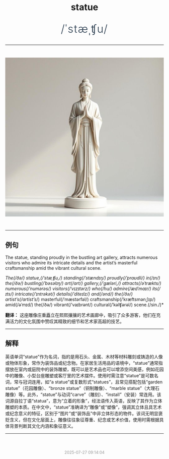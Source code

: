 <div align="center">

# statue

<div style="margin: 30px 0;">
<h1 style="font-size: 2.5em; font-weight: 300; letter-spacing: 2px; margin: 0; color: #2c3e50;">
/ˈstæˌʧu/
</h1>
</div>

</div>

---

<div align="center" style="margin: 40px 0;">

![statue](images/statue.png)

</div>

---

## 例句

The statue, standing proudly in the bustling art gallery, attracts numerous visitors who admire its intricate details and the artist’s masterful craftsmanship amid the vibrant cultural scene.

*The(/ðə/) statue,(/ˈstæˌʧu,/) standing(/ˈstændɪŋ/) proudly(/ˈpraʊdli/) in(/ɪn/) the(/ðə/) bustling(/ˈbəsəlɪŋ/) art(/ɑrt/) gallery,(/ˈgæləri,/) attracts(/əˈtrækts/) numerous(/ˈnumərəs/) visitors(/ˈvɪzɪtərz/) who(/hu/) admire(/ædˈmaɪr/) its(/ɪts/) intricate(/ˈɪntrəkət/) details(/ˈditeɪlz/) and(/ənd/) the(/ðə/) artist’s(/artist’s*/) masterful(/ˈmæstərfəl/) craftsmanship(/ˈkræftsmənˌʃɪp/) amid(/əˈmɪd/) the(/ðə/) vibrant(/ˈvaɪbrənt/) cultural(/ˈkəlʧərəl/) scene.(/sin./)*

**翻译：** 这座雕像庄重矗立在熙熙攘攘的艺术画廊中，吸引了众多游客，他们在充满活力的文化氛围中赞叹其精致的细节和艺术家高超的技艺。

---

## 解释

英语单词“statue”作为名词，指的是用石头、金属、木材等材料雕刻或铸造的人像或物体形象，常作为装饰品或纪念物。在家居生活用品的语境中，“statue”通常指摆放在室内或庭院中的装饰雕塑，既可以是艺术品也可以增添空间美感，例如花园中的雕像、小型台座雕塑或客厅里的艺术摆件。使用时需注意“statue”是可数名词，常与冠词连用，如“a statue”或复数形式“statues”，且常见搭配包括“garden statue”（花园雕像）、“bronze statue”（铜制雕像）、“marble statue”（大理石雕像）等。此外，“statue”与动词“carve”（雕刻）、“install”（安装）常连用。该词源自拉丁语“statua”，意为“立着的形象”，经法语传入英语，反映了其作为立体雕塑的本质。在中文中，“statue”准确译为“雕像”或“塑像”，强调其立体且具艺术或纪念意义的特征，区别于“图片”或“装饰品”中非立体形态的物件。该词无明显褒贬含义，但在文化层面上，雕像往往象征尊重、纪念或艺术价值，使用时需根据具体背景判断其文化内涵和象征意义。


---

<div align="center" style="margin-top: 50px;">
<small style="color: #999; font-size: 0.9em;">2025-07-27 09:14:04</small>
</div>
